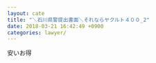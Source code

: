 ```yaml
---
layout: cate
title: "＼石川県警提出書面＼それならヤクルト４００_2"
date: 2018-03-21 16:42:49 +0900
categories: lawyer/
---
```


安いお得

